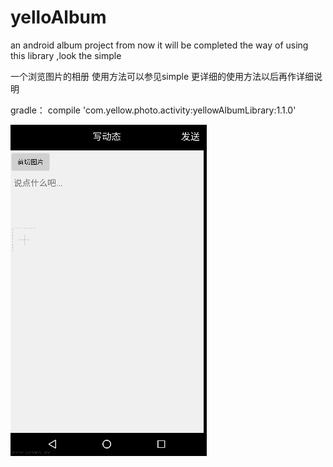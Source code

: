 # yelloAlbum
an android album project
from now it will be completed
the way of using this library ,look the simple


一个浏览图片的相册 
使用方法可以参见simple
更详细的使用方法以后再作详细说明

gradle：  compile 'com.yellow.photo.activity:yellowAlbumLibrary:1.1.0'





![image](https://github.com/kid1943/yellowAlbum/blob/master/album.gif?raw=true)















